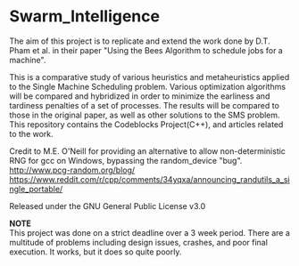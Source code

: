 # Swarm_Intelligence

The aim of this project is to replicate and extend the work done by D.T. Pham et al. in their paper "Using the Bees Algorithm to schedule jobs for a machine". 

This is a comparative study of various heuristics and metaheuristics applied to the Single Machine Scheduling problem. Various optimization algorithms will be compared and hybridized in order to minimize the earliness and tardiness penalties of a set of processes.
The results will be compared to those in the original paper, as well as other solutions to the SMS problem.<br />
This repository contains the Codeblocks Project(C++), and articles related to the work.

Credit to M.E. O'Neill for providing an alternative to allow non-deterministic RNG for gcc on Windows, bypassing the random_device "bug". <br />
http://www.pcg-random.org/blog/ <br />
https://www.reddit.com/r/cpp/comments/34yqxa/announcing_randutils_a_single_portable/ <br />

Released under the GNU General Public License v3.0


<b> NOTE </b> <br>
This project was done on a strict deadline over a 3 week period. There are a multitude of problems including design issues, crashes, and poor final execution. It works, but it does so quite poorly.
